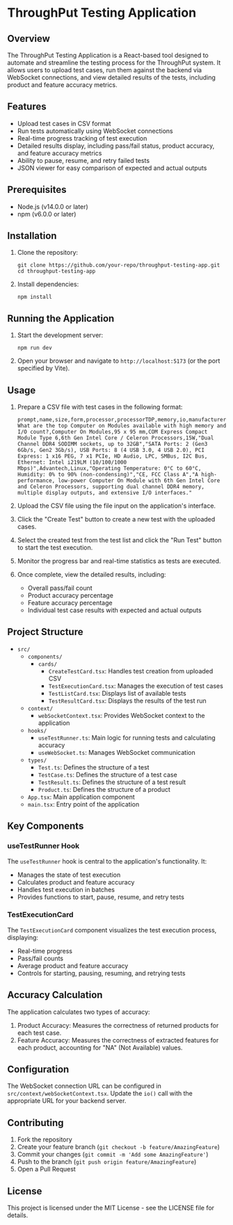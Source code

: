# ThroughPut Testing Application

## Overview

The ThroughPut Testing Application is a React-based tool designed to automate and streamline the testing process for the ThroughPut system. It allows users to upload test cases, run them against the backend via WebSocket connections, and view detailed results of the tests, including product and feature accuracy metrics.

## Features

- Upload test cases in CSV format
- Run tests automatically using WebSocket connections
- Real-time progress tracking of test execution
- Detailed results display, including pass/fail status, product accuracy, and feature accuracy metrics
- Ability to pause, resume, and retry failed tests
- JSON viewer for easy comparison of expected and actual outputs

## Prerequisites

- Node.js (v14.0.0 or later)
- npm (v6.0.0 or later)

## Installation

1. Clone the repository:

   ```
   git clone https://github.com/your-repo/throughput-testing-app.git
   cd throughput-testing-app
   ```

2. Install dependencies:
   ```
   npm install
   ```

## Running the Application

1. Start the development server:

   ```
   npm run dev
   ```

2. Open your browser and navigate to `http://localhost:5173` (or the port specified by Vite).

## Usage

1. Prepare a CSV file with test cases in the following format:

   ```csv
   prompt,name,size,form,processor,processorTDP,memory,io,manufacturer,operatingSystem,environmentals,certifications,summary
   What are the top Computer on Modules available with high memory and I/O count?,Computer On Modules,95 x 95 mm,COM Express Compact Module Type 6,6th Gen Intel Core / Celeron Processors,15W,"Dual Channel DDR4 SODIMM sockets, up to 32GB","SATA Ports: 2 (Gen3 6Gb/s, Gen2 3Gb/s), USB Ports: 8 (4 USB 3.0, 4 USB 2.0), PCI Express: 1 x16 PEG, 7 x1 PCIe, HD Audio, LPC, SMBus, I2C Bus, Ethernet: Intel i219LM (10/100/1000 Mbps)",Advantech,Linux,"Operating Temperature: 0°C to 60°C, Humidity: 0% to 90% (non-condensing)","CE, FCC Class A","A high-performance, low-power Computer On Module with 6th Gen Intel Core and Celeron Processors, supporting dual channel DDR4 memory, multiple display outputs, and extensive I/O interfaces."
   ```

2. Upload the CSV file using the file input on the application's interface.

3. Click the "Create Test" button to create a new test with the uploaded cases.

4. Select the created test from the test list and click the "Run Test" button to start the test execution.

5. Monitor the progress bar and real-time statistics as tests are executed.

6. Once complete, view the detailed results, including:
   - Overall pass/fail count
   - Product accuracy percentage
   - Feature accuracy percentage
   - Individual test case results with expected and actual outputs

## Project Structure

- `src/`
  - `components/`
    - `cards/`
      - `CreateTestCard.tsx`: Handles test creation from uploaded CSV
      - `TestExecutionCard.tsx`: Manages the execution of test cases
      - `TestListCard.tsx`: Displays list of available tests
      - `TestResultCard.tsx`: Displays the results of the test run
  - `context/`
    - `webSocketContext.tsx`: Provides WebSocket context to the application
  - `hooks/`
    - `useTestRunner.ts`: Main logic for running tests and calculating accuracy
    - `useWebSocket.ts`: Manages WebSocket communication
  - `types/`
    - `Test.ts`: Defines the structure of a test
    - `TestCase.ts`: Defines the structure of a test case
    - `TestResult.ts`: Defines the structure of a test result
    - `Product.ts`: Defines the structure of a product
  - `App.tsx`: Main application component
  - `main.tsx`: Entry point of the application

## Key Components

### useTestRunner Hook

The `useTestRunner` hook is central to the application's functionality. It:

- Manages the state of test execution
- Calculates product and feature accuracy
- Handles test execution in batches
- Provides functions to start, pause, resume, and retry tests

### TestExecutionCard

The `TestExecutionCard` component visualizes the test execution process, displaying:

- Real-time progress
- Pass/fail counts
- Average product and feature accuracy
- Controls for starting, pausing, resuming, and retrying tests

## Accuracy Calculation

The application calculates two types of accuracy:

1. Product Accuracy: Measures the correctness of returned products for each test case.
2. Feature Accuracy: Measures the correctness of extracted features for each product, accounting for "NA" (Not Available) values.

## Configuration

The WebSocket connection URL can be configured in `src/context/webSocketContext.tsx`. Update the `io()` call with the appropriate URL for your backend server.

## Contributing

1. Fork the repository
2. Create your feature branch (`git checkout -b feature/AmazingFeature`)
3. Commit your changes (`git commit -m 'Add some AmazingFeature'`)
4. Push to the branch (`git push origin feature/AmazingFeature`)
5. Open a Pull Request

## License

This project is licensed under the MIT License - see the LICENSE file for details.
